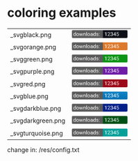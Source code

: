 # coloring examples

<table>
  <tr>
    <td>_svgblack.png</td>
    <td><img src="https://raw.githubusercontent.com/zuckungtest/statistics/master/pics/_expl_svgblack.png" width="130" height="20"></td>
  </tr>
  <tr>
    <td>_svgorange.png</td>
    <td><img src="https://raw.githubusercontent.com/zuckungtest/statistics/master/pics/_expl_svgorange.png" width="130" height="20"></td>
  </tr>
  <tr>
    <td>_svggreen.png</td>
    <td><img src="https://raw.githubusercontent.com/zuckungtest/statistics/master/pics/_expl_svggreen.png" width="130" height="20"></td>
  </tr>
  <tr>
    <td>_svgpurple.png</td>
    <td><img src="https://raw.githubusercontent.com/zuckungtest/statistics/master/pics/_expl_svgpurple.png" width="130" height="20"></td>
  </tr>
  <tr>
    <td>_svgred.png</td>
    <td><img src="https://raw.githubusercontent.com/zuckungtest/statistics/master/pics/_expl_svgred.png" width="130" height="20"></td>
  </tr>
  <tr>
    <td>_svgblue.png</td>
    <td><img src="https://raw.githubusercontent.com/zuckungtest/statistics/master/pics/_expl_svgblue.png" width="130" height="20"></td>
  </tr>
  <tr>
    <td>_svgdarkblue.png</td>
    <td><img src="https://raw.githubusercontent.com/zuckungtest/statistics/master/pics/_expl_svgdarkblue.png" width="130" height="20"></td>
  </tr>
  <tr>
    <td>_svgdarkgreen.png</td>
    <td><img src="https://raw.githubusercontent.com/zuckungtest/statistics/master/pics/_expl_svgdarkgreen.png" width="130" height="20"></td>
  </tr>
  <tr>
    <td>_svgturquoise.png</td>
    <td><img src="https://raw.githubusercontent.com/zuckungtest/statistics/master/pics/_expl_svgturquoise.png" width="130" height="20"></td>
  </tr>
</table>



change in: /res/config.txt